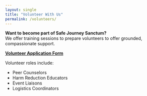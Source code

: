 ```yaml
---
layout: single
title: "Volunteer With Us"
permalink: /volunteers/
---
```


**Want to become part of Safe Journey Sanctum?**  
We offer training sessions to prepare volunteers to offer grounded, compassionate support.

**[Volunteer Application Form](https://forms.gle/your-google-form-link)**

Volunteer roles include:
- Peer Counselors
- Harm Reduction Educators
- Event Liaisons
- Logistics Coordinators

